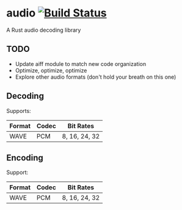 # audio [![Build Status](https://travis-ci.org/brianuosseph/audio.svg?branch=master)](https://travis-ci.org/brianuosseph/audio)
A Rust audio decoding library

## TODO
- Update aiff module to match new code organization
- Optimize, optimize, optimize
- Explore other audio formats (don't hold your breath on this one)

## Decoding
Supports:

| Format | Codec | Bit Rates |
| ------ | ----- | --------- |
| WAVE | PCM | 8, 16, 24, 32 |

## Encoding
Support: 

| Format | Codec | Bit Rates |
| ------ | ----- | --------- |
| WAVE | PCM | 8, 16, 24, 32 |
